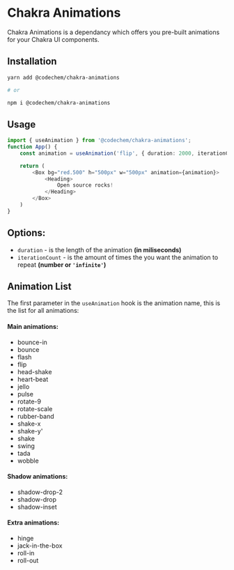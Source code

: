 # Chakra Animations

Chakra Animations is a dependancy which offers you pre-built animations for your Chakra UI components.

## Installation

```sh
yarn add @codechem/chakra-animations

# or

npm i @codechem/chakra-animations
```

## Usage
```typescript
import { useAnimation } from '@codechem/chakra-animations';
function App() {
    const animation = useAnimation('flip', { duration: 2000, iterationCount: 'infinite' });

    return (
        <Box bg="red.500" h="500px" w="500px" animation={animation}>
            <Heading>
                Open source rocks!
            </Heading>
        </Box>
    )
}
```

## Options:

- `duration` - is the length of the animation **(in miliseconds)** 
- `iterationCount` - is the amount of times the you want the animation to repeat **(number or `'infinite'`)**

## Animation List

The first parameter in the `useAnimation` hook is the animation name, this is the list for all animations:

#### Main animations:
- bounce-in
- bounce
- flash
- flip
- head-shake
- heart-beat
- jello
- pulse
- rotate-9
- rotate-scale
- rubber-band
- shake-x
- shake-y'
- shake
- swing
- tada
- wobble

#### Shadow animations:
- shadow-drop-2
- shadow-drop
- shadow-inset

#### Extra animations:
- hinge
- jack-in-the-box
- roll-in
- roll-out